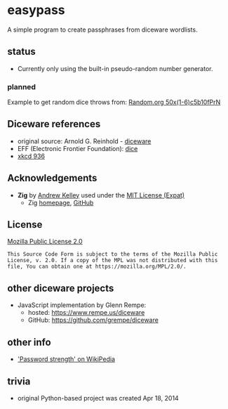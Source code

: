 easypass
========

A simple program to create passphrases from diceware wordlists.

## status

- Currently only using the built-in pseudo-random number generator.

### planned

Example to get random dice throws from:
[Random.org 50x(1-6)c5b10fPrN](https://www.random.org/integers/?num=50&min=1&max=6&col=5&base=10&format=plain&rnd=new)

## Diceware references

- original source: Arnold G. Reinhold - [diceware](https://theworld.com/~reinhold/diceware.html)
- EFF (Electronic Frontier Foundation): [dice](https://www.eff.org/dice)
- [xkcd 936](https://xkcd.com/936/)

## Acknowledgements

- **Zig** by [Andrew Kelley](https://github.com/andrewrk)
  used under the [MIT License (Expat)](https://github.com/ziglang/zig/blob/master/LICENSE)
  - Zig [homepage](https://ziglang.org),
    [GitHub](https://github.com/ziglang/zig)

## License

[Mozilla Public License 2.0](https://www.mozilla.org/en-US/MPL/2.0/)

```
This Source Code Form is subject to the terms of the Mozilla Public
License, v. 2.0. If a copy of the MPL was not distributed with this
file, You can obtain one at https://mozilla.org/MPL/2.0/.
```

## other diceware projects

- JavaScript implementation by Glenn Rempe:
    - hosted: https://www.rempe.us/diceware
    - GitHub: https://github.com/grempe/diceware

## other info

- ['Password strength' on WikiPedia](https://en.wikipedia.org/wiki/Password_strength)

## trivia

- original Python-based project was created Apr 18, 2014
